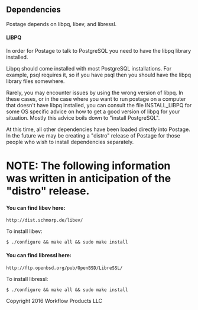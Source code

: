 ## Dependencies

Postage depends on libpq, libev, and libressl.

#### LIBPQ
In order for Postage to talk to PostgreSQL you need to have the libpq library installed. 

Libpq should come installed with most PostgreSQL installations. For example, psql requires it, so if you have psql then you should have the libpq library files somewhere. 

Rarely, you may encounter issues by using the wrong version of libpq. In these cases, or in the case where you want to run postage on a computer that doesn't have libpq installed, you can consult the file INSTALL_LIBPQ for some OS specific advice on how to get a good version of libpq for your situation. Mostly this advice boils down to "install PostgreSQL". 

At this time, all other dependencies have been loaded directly into Postage. In the future we may be creating a "distro" release of Postage for those people who wish to install dependencies separately. 


# NOTE: The following information was written in anticipation of the "distro" release. 

#### You can find libev here: 

	http://dist.schmorp.de/libev/ 

To install libev:  

	$ ./configure && make all && sudo make install
	

#### You can find libressl here:

	http://ftp.openbsd.org/pub/OpenBSD/LibreSSL/

To install libressl:

    $ ./configure && make all && sudo make install


Copyright 2016 Workflow Products LLC



